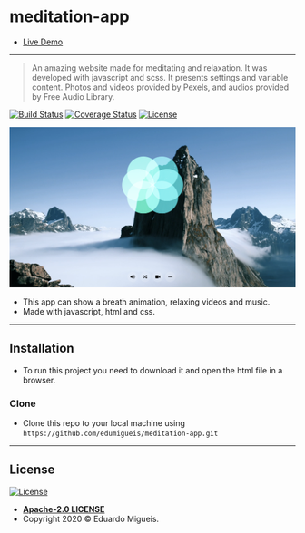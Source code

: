 # meditation-app

- [Live Demo](https://edumigueis.github.io/meditation-app/)
---
>  An amazing website made for meditating and relaxation. It was developed with javascript and scss. It presents settings and variable content. Photos and videos provided by Pexels, and audios provided by Free Audio Library.

[![Build Status](http://img.shields.io/travis/badges/badgerbadgerbadger.svg?style=flat-square)](https://travis-ci.org/badges/badgerbadgerbadger) [![Coverage Status](http://img.shields.io/coveralls/badges/badgerbadgerbadger.svg?style=flat-square)](https://coveralls.io/r/badges/badgerbadgerbadger) [![License](https://img.shields.io/badge/license-Apache%202-blue)](https://www.apache.org/licenses/LICENSE-2.0)

[![header.png](header.png)]()

- This app can show a breath animation, relaxing videos and music.
- Made with javascript, html and css.
---

## Installation

- To run this project you need to download it and open the html file in a browser.

### Clone

- Clone this repo to your local machine using `https://github.com/edumigueis/meditation-app.git`
---

## License

[![License](https://img.shields.io/badge/license-Apache%202-blue)](https://www.apache.org/licenses/LICENSE-2.0)

- **[Apache-2.0 LICENSE](https://www.apache.org/licenses/LICENSE-2.0)**
- Copyright 2020 © Eduardo Migueis.
